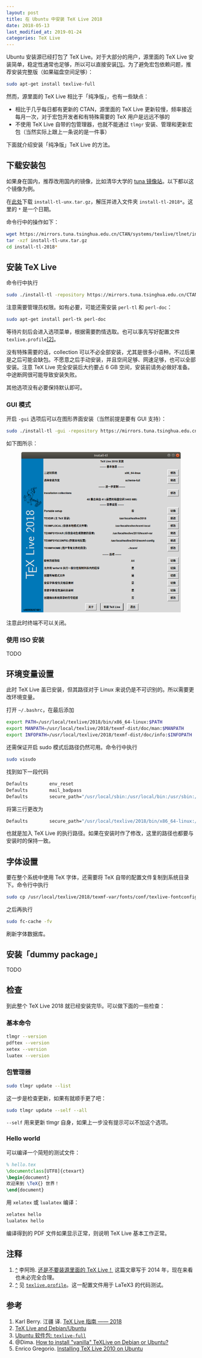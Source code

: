 ```yaml
---
layout: post
title: 在 Ubuntu 中安装 TeX Live 2018
date: 2018-05-13
last_modified_at: 2019-01-24
categories: TeX Live
---
```


Ubuntu 安装源已经打包了 TeX Live。对于大部分的用户，源里面的 TeX Live 安装简单，稳定性通常也足够，所以可以直接安装<span id="fnref_li-a-ling" class="footnote">[[1]](#fn_li-a-ling)</span>。为了避免宏包依赖问题，推荐安装完整版（如果磁盘空间足够）：

```sh
sudo apt-get install texlive-full
```

然而，源里面的 TeX Live 相比于「纯净版」，也有一些缺点：

- 相比于几乎每日都有更新的 CTAN，源里面的 TeX Live 更新较慢，频率接近每月一次，对于宏包开发者和有特殊需要的 TeX 用户是远远不够的
- 不使用 TeX Live 自带的包管理器，也就不能通过 `tlmgr` 安装、管理和更新宏包（当然实际上跟上一条说的是一件事）

下面就介绍安装「纯净版」TeX Live 的方法。

## 下载安装包

如果身在国内，推荐改用国内的镜像，比如清华大学的 [tuna 镜像站](https://mirrors.tuna.tsinghua.edu.cn/)。以下都以这个镜像为例。

在[此处](https://mirrors.tuna.tsinghua.edu.cn/CTAN/systems/texlive/tlnet/)下载 `install-tl-unx.tar.gz`，解压并进入文件夹 `install-tl-2018*`。这里的 `*` 是一个日期。

命令行中的操作如下：

```sh
wget https://mirrors.tuna.tsinghua.edu.cn/CTAN/systems/texlive/tlnet/install-tl-unx.tar.gz
tar -xzf install-tl-unx.tar.gz
cd install-tl-2018*
```

## 安装 TeX Live

命令行中执行

```sh
sudo ./install-tl -repository https://mirrors.tuna.tsinghua.edu.cn/CTAN/systems/texlive/tlnet/
```

注意需要管理员权限。如有必要，可能还需安装 `perl-tl` 和 `perl-doc`：

```sh
sudo apt-get install perl-tk perl-doc
```

等待片刻后会进入选项菜单，根据需要酌情选取。也可以事先写好配置文件 `texlive.profile`<span id="fnref_profile" class="footnote">[[2]](#fn_profile)</span>。

没有特殊需要的话，collection 可以不必全部安装，尤其是很多小语种。不过后果是之后可能会缺包。不愿意之后手动安装，并且空间足够、网速足够，也可以全部安装。注意 TeX Live 完全安装后大约要占 6 GB 空间，安装前请务必做好准备。中途断网很可能导致安装失败。

其他选项没有必要保持默认即可。

### GUI 模式

开启 `-gui` 选项后可以在图形界面安装（当然前提是要有 GUI 支持）：

```sh
sudo ./install-tl -gui -repository https://mirrors.tuna.tsinghua.edu.cn/CTAN/systems/texlive/tlnet/
```

如下图所示：

<figure>
  <img src="/images/install-texlive-ubuntu-gui.png" alt="install-texlive-ubuntu-gui">
</figure>

注意此时终端不可以关闭。

### 使用 ISO 安装

TODO

## 环境变量设置

此时 TeX Live 虽已安装，但其路径对于 Linux 来说仍是不可识别的。所以需要更改环境变量。

打开 `~/.bashrc`，在最后添加

```sh
export PATH=/usr/local/texlive/2018/bin/x86_64-linux:$PATH
export MANPATH=/usr/local/texlive/2018/texmf-dist/doc/man:$MANPATH
export INFOPATH=/usr/local/texlive/2018/texmf-dist/doc/info:$INFOPATH
```

还需保证开启 sudo 模式后路径仍然可用。命令行中执行

```sh
sudo visudo
```

找到如下一段代码

```sh
Defaults        env_reset
Defaults        mail_badpass
Defaults        secure_path="/usr/local/sbin:/usr/local/bin:/usr/sbin:/usr/bin:/sbin:/bin:/snap/bin"
```

将第三行更改为

```sh
Defaults        secure_path="/usr/local/texlive/2018/bin/x86_64-linux:/usr/local/sbin:/usr/local/bin:/usr/sbin:/usr/bin:/sbin:/bin:/snap/bin"
```

也就是加入 TeX Live 的执行路径。如果在安装时作了修改，这里的路径也都要与安装时的保持一致。

## 字体设置

要在整个系统中使用 TeX 字体，还需要将 TeX 自带的配置文件复制到系统目录下。命令行中执行

```sh
sudo cp /usr/local/texlive/2018/texmf-var/fonts/conf/texlive-fontconfig.conf /etc/fonts/conf.d/09-texlive.conf
```

之后再执行

```sh
sudo fc-cache -fv
```

刷新字体数据库。

## 安装「dummy package」

TODO

## 检查

到此整个 TeX Live 2018 就已经安装完毕。可以做下面的一些检查：

### 基本命令

```sh
tlmgr --version
pdftex --version
xetex --version
luatex --version
```

### 包管理器

```sh
sudo tlmgr update --list
```

这一步是检查更新，如果有就顺手更了吧：

```sh
sudo tlmgr update --self --all
```

`--self` 用来更新 tlmgr 自身，如果上一步没有提示可以不加这个选项。

### Hello world

可以编译一个简短的测试文件：

```latex
% hello.tex
\documentclass[UTF8]{ctexart}
\begin{document}
欢迎来到 \TeX{} 世界！
\end{document}
```

用 `xelatex` 或 `lualatex` 编译：

```sh
xelatex hello
lualatex hello
```

编译得到的 PDF 文件如果显示正常，则说明 TeX Live 基本工作正常。

## 注释

1. <span class="backref" id="fn_li-a-ling"><a href="#fnref_li-a-ling">^</a></span>
   李阿玲. [还是不要装源里面的 TeX Live！](https://zhuanlan.zhihu.com/p/19699561) 这篇文章写于 2014 年，现在来看也未必完全合理。
1. <span class="backref" id="fn_profile"><a href="#fnref_profile">^</a></span>
   见 [`texlive.profile`](https://github.com/latex3/latex3/blob/master/support/texlive.profile)。这一配置文件用于 LaTeX3 的代码测试。

## 参考

1. Karl Berry. 江疆 译. [TeX Live 指南 —— 2018](http://tug.org/texlive/doc/texlive-zh-cn/texlive-zh-cn.pdf)
1. [TeX Live and Debian/Ubuntu](https://www.tug.org/texlive/debian.html)
1. [Ubuntu 软件包: `texlive-full`](https://packages.ubuntu.com/disco/texlive-full)
1. @Dima. [How to install "vanilla" TeXLive on Debian or Ubuntu?](https://tex.stackexchange.com/q/1092)
1. Enrico Gregorio. [Installing TeX Live 2010 on Ubuntu](http://www.tug.org/TUGboat/tb32-1/tb100gregorio.pdf)
